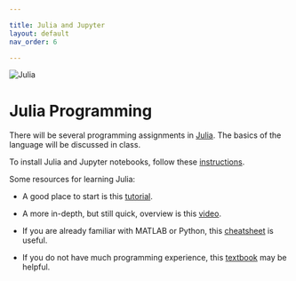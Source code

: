 ```yaml
---

title: Julia and Jupyter
layout: default
nav_order: 6

---
```


![Julia](https://upload.wikimedia.org/wikipedia/commons/thumb/1/1f/Julia_Programming_Language_Logo.svg/200px-Julia_Programming_Language_Logo.svg.png)



# Julia Programming

There will be several programming assignments in [Julia](https://julialang.org/). The basics of the language will be discussed in class.

To install Julia and Jupyter notebooks, follow these [instructions](https://datatofish.com/add-julia-to-jupyter/).

Some resources for learning Julia:

- A good place to start is this [tutorial](https://www.analyticsvidhya.com/blog/2017/10/comprehensive-tutorial-learn-data-science-julia-from-scratch/).

- A more in-depth, but still quick, overview is this [video](https://www.youtube.com/watch?v=8h8rQyEpiZA&t).

- If you are already familiar with MATLAB or Python, this [cheatsheet](https://cheatsheets.quantecon.org/) is useful.

- If you do not have much programming experience, this [textbook](https://benlauwens.github.io/ThinkJulia.jl/latest/book.html) may be helpful.



